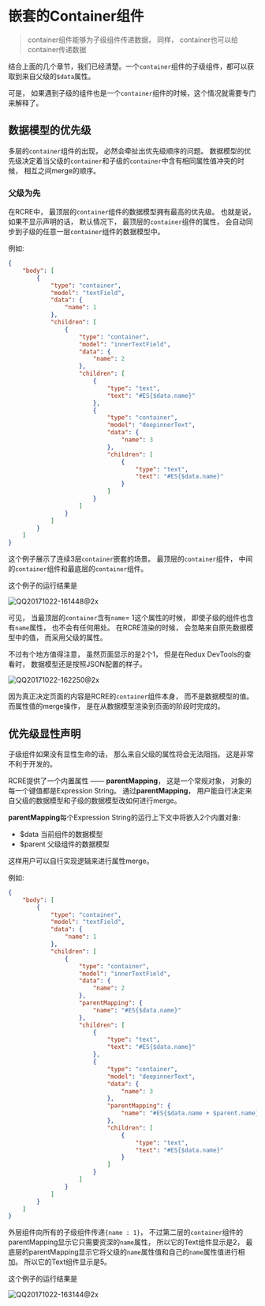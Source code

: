 # 嵌套的Container组件

> container组件能够为子级组件传递数据， 同样， container也可以给container传递数据

结合上面的几个章节，我们已经清楚。一个`container`组件的子级组件，都可以获取到来自父级的`$data`属性。

可是， 如果遇到子级的组件也是一个`container`组件的时候，这个情况就需要专门来解释了。

## 数据模型的优先级

多层的`container`组件的出现， 必然会牵扯出优先级顺序的问题。 数据模型的优先级决定着当父级的`container`和子级的`container`中含有相同属性值冲突的时候， 相互之间merge的顺序。

### 父级为先

在RCRE中， 最顶层的`container`组件的数据模型拥有最高的优先级。 也就是说， 如果不显示声明的话， 默认情况下， 最顶层的`container`组件的属性， 会自动同步到子级的任意一层`container`组件的数据模型中。 

例如:

```json
{
    "body": [
        {
            "type": "container",
            "model": "textField",
            "data": {
                "name": 1
            },
            "children": [
                {
                    "type": "container",
                    "model": "innerTextField",
                    "data": {
                        "name": 2
                    },
                    "children": [
                        {
                            "type": "text",
                            "text": "#ES{$data.name}"
                        },
                        {
                            "type": "container",
                            "model": "deepinnerText",
                            "data": {
                                "name": 3
                            },
                            "children": [
                                {
                                    "type": "text",
                                    "text": "#ES{$data.name}"
                                }
                            ]
                        }
                    ]
                }
            ]
        }
    ]
}
```

这个例子展示了连续3层`container`嵌套的场景。 最顶层的`container`组件， 中间的`container`组件和最底层的`container`组件。

这个例子的运行结果是

![QQ20171022-161448@2x](https://ws3.sinaimg.cn/large/006tKfTcly1fkr3ya83usj303a030745.jpg)

可见， 当最顶层的`container`含有`name`= 1这个属性的时候， 即使子级的组件也含有`name`属性， 也不会有任何用处。 在RCRE渲染的时候， 会忽略来自原先数据模型中的值， 而采用父级的属性。

不过有个地方值得注意， 虽然页面显示的是2个1， 但是在Redux DevTools的查看时， 数据模型还是按照JSON配置的样子。

![QQ20171022-162250@2x](https://ws3.sinaimg.cn/large/006tKfTcly1fkr3yb44ytj31ce0h0dhk.jpg)

因为真正决定页面的内容是RCRE的`container`组件本身， 而不是数据模型的值。 而属性值的merge操作， 是在从数据模型渲染到页面的阶段时完成的。



## 优先级显性声明

子级组件如果没有显性生命的话， 那么来自父级的属性将会无法阻挡。 这是非常不利于开发的。

RCRE提供了一个内置属性 —— **parentMapping**， 这是一个常规对象， 对象的每一个键值都是Expression String。 通过**parentMapping**， 用户能自行决定来自父级的数据模型和子级的数据模型改如何进行merge。

**parentMapping**每个Expression String的运行上下文中将嵌入2个内置对象:

+ $data 当前组件的数据模型
+ $parent 父级组件的数据模型

这样用户可以自行实现逻辑来进行属性merge。

例如:

```json
{
    "body": [
        {
            "type": "container",
            "model": "textField",
            "data": {
                "name": 1
            },
            "children": [
                {
                    "type": "container",
                    "model": "innerTextField",
                    "data": {
                        "name": 2
                    },
                    "parentMapping": {
                        "name": "#ES{$data.name}"
                    },
                    "children": [
                        {
                            "type": "text",
                            "text": "#ES{$data.name}"
                        },
                        {
                            "type": "container",
                            "model": "deepinnerText",
                            "data": {
                                "name": 3
                            },
                            "parentMapping": {
                                "name": "#ES{$data.name + $parent.name}"
                            },
                            "children": [
                                {
                                    "type": "text",
                                    "text": "#ES{$data.name}"
                                }
                            ]
                        }
                    ]
                }
            ]
        }
    ]
}
```

外层组件向所有的子级组件传递`{name : 1}`， 不过第二层的`container`组件的parentMapping显示它只需要资深的`name`属性， 所以它的Text组件显示是2， 最底层的parentMapping显示它将父级的`name`属性值和自己的`name`属性值进行相加。 所以它的Text组件显示是5。

这个例子的运行结果是

![QQ20171022-163144@2x](https://ws2.sinaimg.cn/large/006tKfTcly1fkr3yc1anoj3032036t8l.jpg)

